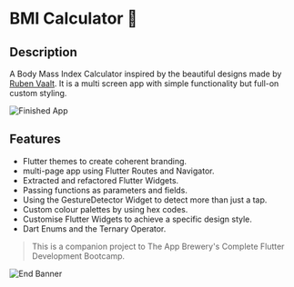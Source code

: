 # BMI Calculator 💪

## Description

A Body Mass Index Calculator inspired by the beautiful designs made by [Ruben Vaalt](https://dribbble.com/shots/4585382-Simple-BMI-Calculator). It is a multi screen app with simple functionality but full-on custom styling.

![Finished App](https://github.com/londonappbrewery/Images/blob/master/bmi-calc-demo.gif)

## Features

- Flutter themes to create coherent branding.
- multi-page app using Flutter Routes and Navigator.
- Extracted and refactored Flutter Widgets.
- Passing functions as parameters and fields.
- Using the GestureDetector Widget to detect more than just a tap.
- Custom colour palettes by using hex codes.
- Customise Flutter Widgets to achieve a specific design style.
- Dart Enums and the Ternary Operator.

>This is a companion project to The App Brewery's Complete Flutter Development Bootcamp.

![End Banner](https://github.com/londonappbrewery/Images/blob/master/readme-end-banner.png)
